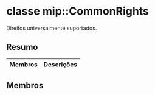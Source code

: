 # <a name="class-mipcommonrights"></a>classe mip::CommonRights 
Direitos universalmente suportados.
  
## <a name="summary"></a>Resumo
 Membros                        | Descrições                                
--------------------------------|---------------------------------------------
  
## <a name="members"></a>Membros